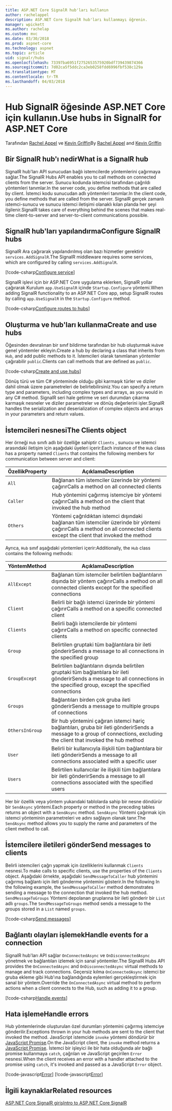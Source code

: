 ```yaml
---
title: ASP.NET Core SignalR hub'ları kullanın
author: rachelappel
description: ASP.NET Core SignalR hub'ları kullanmayı öğrenin.
manager: wpickett
ms.author: rachelap
ms.custom: mvc
ms.date: 03/30/2018
ms.prod: aspnet-core
ms.technology: aspnet
ms.topic: article
uid: signalr/hubs
ms.openlocfilehash: 73397ba6951f2752653575920bdf739439874366
ms.sourcegitcommit: 7d02ca5f5ddc2ca3eb0258fdd6996fbf538c129a
ms.translationtype: MT
ms.contentlocale: tr-TR
ms.lasthandoff: 04/03/2018
---
```

# <a name="use-hubs-in-signalr-for-aspnet-core"></a><span data-ttu-id="0f113-103">Hub SignalR öğesinde ASP.NET Core için kullanın.</span><span class="sxs-lookup"><span data-stu-id="0f113-103">Use hubs in SignalR for ASP.NET Core</span></span>

<span data-ttu-id="0f113-104">Tarafından [Rachel Appel](https://twitter.com/rachelappel) ve [Kevin Griffin](https://twitter.com/1kevgriff)</span><span class="sxs-lookup"><span data-stu-id="0f113-104">By [Rachel Appel](https://twitter.com/rachelappel) and [Kevin Griffin](https://twitter.com/1kevgriff)</span></span>

## <a name="what-is-a-signalr-hub"></a><span data-ttu-id="0f113-105">Bir SignalR hub'ı nedir</span><span class="sxs-lookup"><span data-stu-id="0f113-105">What is a SignalR hub</span></span>

<span data-ttu-id="0f113-106">SignalR hub'ları API sunucudan bağlı istemcilerde yöntemlerini çağırmaya sağlar.</span><span class="sxs-lookup"><span data-stu-id="0f113-106">The SignalR Hubs API enables you to call methods on connected clients from the server.</span></span> <span data-ttu-id="0f113-107">Sunucu kodunda istemcisi tarafından çağrıldı yöntemleri tanımlar.</span><span class="sxs-lookup"><span data-stu-id="0f113-107">In the server code, you define methods that are called by client.</span></span> <span data-ttu-id="0f113-108">İstemci kodu sunucudan adlı yöntemleri tanımlar.</span><span class="sxs-lookup"><span data-stu-id="0f113-108">In the client code, you define methods that are called from the server.</span></span> <span data-ttu-id="0f113-109">SignalR gerçek zamanlı istemci-sunucu ve sunucu istemci iletişimi olanaklı kılan planda her şeyi ilgilenir.</span><span class="sxs-lookup"><span data-stu-id="0f113-109">SignalR takes care of everything behind the scenes that makes real-time client-to-server and server-to-client communications possible.</span></span>

## <a name="configure-signalr-hubs"></a><span data-ttu-id="0f113-110">SignalR hub'ları yapılandırma</span><span class="sxs-lookup"><span data-stu-id="0f113-110">Configure SignalR hubs</span></span>

<span data-ttu-id="0f113-111">SignalR Ara çağırarak yapılandırılmış olan bazı hizmetler gerektirir `services.AddSignalR`.</span><span class="sxs-lookup"><span data-stu-id="0f113-111">The SignalR middleware requires some services, which are configured by calling `services.AddSignalR`.</span></span>

[!code-csharp[Configure service](hubs/sample/startup.cs?range=35)]

<span data-ttu-id="0f113-112">SignalR işlevi için bir ASP.NET Core uygulama eklerken, SignalR yollar çağırarak Kurulum `app.UseSignalR` içinde `Startup.Configure` yöntemi.</span><span class="sxs-lookup"><span data-stu-id="0f113-112">When adding SignalR functionality to an ASP.NET Core app, setup SignalR routes by calling `app.UseSignalR` in the `Startup.Configure` method.</span></span>

[!code-csharp[Configure routes to hubs](hubs/sample/startup.cs?range=55-58)]

## <a name="create-and-use-hubs"></a><span data-ttu-id="0f113-113">Oluşturma ve hub'ları kullanma</span><span class="sxs-lookup"><span data-stu-id="0f113-113">Create and use hubs</span></span>

<span data-ttu-id="0f113-114">Öğesinden devralınan bir sınıf bildirme tarafından bir hub oluşturmak `Hub`ve genel yöntemler ekleyin.</span><span class="sxs-lookup"><span data-stu-id="0f113-114">Create a hub by declaring a class that inherits from `Hub`, and add public methods to it.</span></span> <span data-ttu-id="0f113-115">İstemcileri olarak tanımlanan yöntemler çağırabilir `public`.</span><span class="sxs-lookup"><span data-stu-id="0f113-115">Clients can call methods that are defined as `public`.</span></span>

[!code-csharp[Create and use hubs](hubs/sample/chathub.cs?range=10-13)]

<span data-ttu-id="0f113-116">Dönüş türü ve tüm C# yönteminde olduğu gibi karmaşık türler ve diziler dahil olmak üzere parametreleri de belirtebilirsiniz.</span><span class="sxs-lookup"><span data-stu-id="0f113-116">You can specify a return type and parameters, including complex types and arrays, as you would in any C# method.</span></span> <span data-ttu-id="0f113-117">SignalR seri hale getirme ve seri durumdan çıkarma karmaşık nesneler ve diziler parametreler ve dönüş değerlerini işler.</span><span class="sxs-lookup"><span data-stu-id="0f113-117">SignalR handles the serialization and deserialization of complex objects and arrays in your parameters and return values.</span></span>

## <a name="the-clients-object"></a><span data-ttu-id="0f113-118">İstemcileri nesnesi</span><span class="sxs-lookup"><span data-stu-id="0f113-118">The Clients object</span></span>

<span data-ttu-id="0f113-119">Her örneği `Hub` sınıfı adlı bir özelliğe sahiptir `Clients` , sunucu ve istemci arasındaki iletişim için aşağıdaki üyeleri içerir:</span><span class="sxs-lookup"><span data-stu-id="0f113-119">Each instance of the `Hub` class has a property named `Clients` that contains the following members for communication between server and client:</span></span>

| <span data-ttu-id="0f113-120">Özellik</span><span class="sxs-lookup"><span data-stu-id="0f113-120">Property</span></span> | <span data-ttu-id="0f113-121">Açıklama</span><span class="sxs-lookup"><span data-stu-id="0f113-121">Description</span></span> |
| ------ | ----------- |
| `All` | <span data-ttu-id="0f113-122">Bağlanan tüm istemciler üzerinde bir yöntemi çağırır</span><span class="sxs-lookup"><span data-stu-id="0f113-122">Calls a method on all connected clients</span></span> |
| `Caller` | <span data-ttu-id="0f113-123">Hub yöntemini çağırmış istemciye bir yöntemi çağırır</span><span class="sxs-lookup"><span data-stu-id="0f113-123">Calls a method on the client that invoked the hub method</span></span> |
| `Others` | <span data-ttu-id="0f113-124">Yöntemi çağrıldıktan istemci dışındaki bağlanan tüm istemciler üzerinde bir yöntemi çağırır</span><span class="sxs-lookup"><span data-stu-id="0f113-124">Calls a method on all connected clients except the client that invoked the method</span></span> |

<span data-ttu-id="0f113-125">Ayrıca, `Hub` sınıf aşağıdaki yöntemleri içerir:</span><span class="sxs-lookup"><span data-stu-id="0f113-125">Additionally, the `Hub` class contains the following methods:</span></span>

| <span data-ttu-id="0f113-126">Yöntem</span><span class="sxs-lookup"><span data-stu-id="0f113-126">Method</span></span> | <span data-ttu-id="0f113-127">Açıklama</span><span class="sxs-lookup"><span data-stu-id="0f113-127">Description</span></span> |
| ------ | ----------- |
| `AllExcept` | <span data-ttu-id="0f113-128">Bağlanan tüm istemciler belirtilen bağlantıların dışında bir yöntem çağırır</span><span class="sxs-lookup"><span data-stu-id="0f113-128">Calls a method on all connected clients except for the specified connections</span></span> |
| `Client` | <span data-ttu-id="0f113-129">Belirli bir bağlı istemci üzerinde bir yöntemi çağırır</span><span class="sxs-lookup"><span data-stu-id="0f113-129">Calls a method on a specific connected client</span></span> |
| `Clients` | <span data-ttu-id="0f113-130">Belirli bağlı istemcilerde bir yöntemi çağırır</span><span class="sxs-lookup"><span data-stu-id="0f113-130">Calls a method on specific connected clients</span></span> |
| `Group` | <span data-ttu-id="0f113-131">Belirtilen gruptaki tüm bağlantılara bir ileti gönderir</span><span class="sxs-lookup"><span data-stu-id="0f113-131">Sends a message to all connections in the specified group</span></span>  |
| `GroupExcept` | <span data-ttu-id="0f113-132">Belirtilen bağlantıların dışında belirtilen gruptaki tüm bağlantılara bir ileti gönderir</span><span class="sxs-lookup"><span data-stu-id="0f113-132">Sends a message to all connections in the specified group, except the specified connections</span></span> |
| `Groups` | <span data-ttu-id="0f113-133">Bağlantıları birden çok gruba ileti gönderir</span><span class="sxs-lookup"><span data-stu-id="0f113-133">Sends a message to multiple groups of connections</span></span>  |
| `OthersInGroup` | <span data-ttu-id="0f113-134">Bir hub yöntemini çağıran istemci hariç bağlantıları, gruba bir ileti gönderir</span><span class="sxs-lookup"><span data-stu-id="0f113-134">Sends a message to a group of connections, excluding the client that invoked the hub method</span></span>  |
| `User` | <span data-ttu-id="0f113-135">Belirli bir kullanıcıyla ilişkili tüm bağlantılara bir ileti gönderir</span><span class="sxs-lookup"><span data-stu-id="0f113-135">Sends a message to all connections associated with a specific user</span></span> |
| `Users` | <span data-ttu-id="0f113-136">Belirtilen kullanıcılar ile ilişkili tüm bağlantılara bir ileti gönderir</span><span class="sxs-lookup"><span data-stu-id="0f113-136">Sends a message to all connections associated with the specified users</span></span> |

<span data-ttu-id="0f113-137">Her bir özellik veya yöntem yukarıdaki tablolarda sahip bir nesne döndürür bir `SendAsync` yöntemi.</span><span class="sxs-lookup"><span data-stu-id="0f113-137">Each property or method in the preceding tables returns an object with a `SendAsync` method.</span></span> <span data-ttu-id="0f113-138">`SendAsync` Yöntemi çağırmak için istemci yönteminin parametreleri ve adını sağlayın olanak tanır.</span><span class="sxs-lookup"><span data-stu-id="0f113-138">The `SendAsync` method allows you to supply the name and parameters of the client method to call.</span></span>

## <a name="send-messages-to-clients"></a><span data-ttu-id="0f113-139">İstemcilere iletileri gönder</span><span class="sxs-lookup"><span data-stu-id="0f113-139">Send messages to clients</span></span>

<span data-ttu-id="0f113-140">Belirli istemcileri çağrı yapmak için özelliklerini kullanmak `Clients` nesnesi.</span><span class="sxs-lookup"><span data-stu-id="0f113-140">To make calls to specific clients, use the properties of the `Clients` object.</span></span> <span data-ttu-id="0f113-141">Aşağıdaki örnekte, aşağıdaki `SendMessageToCaller` hub yöntemini çağırmış bağlantı için ileti gönderme yöntemini gösterir.</span><span class="sxs-lookup"><span data-stu-id="0f113-141">In the following In the following example, the `SendMessageToCaller` method demonstrates sending a message to the connection that invoked the hub method.</span></span> <span data-ttu-id="0f113-142">`SendMessageToGroups` Yöntemi depolanan gruplarına bir ileti gönderir bir `List` adlı `groups`.</span><span class="sxs-lookup"><span data-stu-id="0f113-142">The `SendMessageToGroups` method sends a message to the groups stored in a `List` named `groups`.</span></span>

[!code-csharp[Send messages](hubs/sample/chathub.cs?range=15-24)]

## <a name="handle-events-for-a-connection"></a><span data-ttu-id="0f113-143">Bağlantı olayları işlemek</span><span class="sxs-lookup"><span data-stu-id="0f113-143">Handle events for a connection</span></span>

<span data-ttu-id="0f113-144">SignalR hub'ları API sağlar `OnConnectedAsync` ve `OnDisconnectedAsync` yönetmek ve bağlantıları izlemek için sanal yöntemler.</span><span class="sxs-lookup"><span data-stu-id="0f113-144">The SignalR Hubs API provides the `OnConnectedAsync` and `OnDisconnectedAsync` virtual methods to manage and track connections.</span></span> <span data-ttu-id="0f113-145">Geçersiz kılma `OnConnectedAsync` istemci bir gruba ekleme gibi Hub'ına bağlandığında eylemleri gerçekleştirmek için sanal bir yöntem.</span><span class="sxs-lookup"><span data-stu-id="0f113-145">Override the `OnConnectedAsync` virtual method to perform actions when a client connects to the Hub, such as adding it to a group.</span></span>

[!code-csharp[Handle events](hubs/sample/chathub.cs?range=26-30)]

## <a name="handle-errors"></a><span data-ttu-id="0f113-146">Hata işleme</span><span class="sxs-lookup"><span data-stu-id="0f113-146">Handle errors</span></span>

<span data-ttu-id="0f113-147">Hub yöntemlerinde oluşturulan özel durumları yöntemini çağırmış istemciye gönderilir.</span><span class="sxs-lookup"><span data-stu-id="0f113-147">Exceptions thrown in your hub methods are sent to the client that invoked the method.</span></span> <span data-ttu-id="0f113-148">JavaScript istemcide `invoke` yöntemi döndürür bir [JavaScript Promise](https://developer.mozilla.org/docs/Web/JavaScript/Guide/Using_promises).</span><span class="sxs-lookup"><span data-stu-id="0f113-148">On the JavaScript client, the `invoke` method returns a [JavaScript Promise](https://developer.mozilla.org/docs/Web/JavaScript/Guide/Using_promises).</span></span> <span data-ttu-id="0f113-149">İstemci bir işleyici ile bir hata olduğunda alır bağlı promise kullanmaya `catch`, çağrılan ve JavaScript geçirilen `Error` nesnesi.</span><span class="sxs-lookup"><span data-stu-id="0f113-149">When the client receives an error with a handler attached to the promise using `catch`, it's invoked and passed as a JavaScript `Error` object.</span></span>

[!code-javascript[Error](hubs/sample/chat.js?range=20)]
[!code-javascript[Error](hubs/sample/chat.js?range=16-18)]

## <a name="related-resources"></a><span data-ttu-id="0f113-150">İlgili kaynaklar</span><span class="sxs-lookup"><span data-stu-id="0f113-150">Related resources</span></span>

[<span data-ttu-id="0f113-151">ASP.NET Core SignalR giriş</span><span class="sxs-lookup"><span data-stu-id="0f113-151">Intro to ASP.NET Core SignalR</span></span>](xref:signalr/introduction)